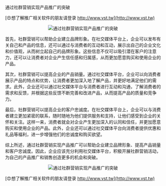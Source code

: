 通过社群营销实现产品推广的突破

[😍想了解推广相关软件的朋友请登录 http://www.vst.tw](http://www.vst.tw)

 <center><img src="https://vst.tw/MP4/tuiguang/png/6.png" alt="通过社群营销实现产品推广的突破"></center>

首先，社群营销可以帮助企业建立品牌形象。在社交媒体平台上，企业可以发布有关自己和产品的信息，还可以通过与消费者的互动和互动，展示出自己的企业文化和价值观，从而树立起自己的品牌形象。这些信息不仅可以吸引潜在客户的注意力，还可以让消费者对企业产生信任感和归属感，从而更加愿意购买和使用企业的产品。

其次，社群营销可以提高企业的产品销量。通过社交媒体平台，企业可以向消费者展示产品的特点和优势，让消费者更加深入地了解产品，并更好地满足他们的需求。此外，企业还可以通过社交媒体平台与消费者进行互动和沟通，了解消费者的需求和反馈，并根据这些反馈不断完善和改进产品，从而提高产品的质量和竞争力。

最后，社群营销可以提高企业的客户忠诚度。在社交媒体平台上，企业可以与消费者建立更加紧密的联系，随时随地为他们提供服务和支持，让他们感受到企业的关怀和关注。这样一来，消费者就会对企业产生更加深入的认同和信任，并更加愿意购买和使用企业的产品。此外，企业还可以通过社交媒体平台向消费者提供优惠和礼品等福利，进一步增强他们的忠诚度和购买欲望。

综上所述，通过社群营销实现产品推广可以帮助企业建立品牌形象、提高产品销量和客户忠诚度。因此，企业应该充分利用社交媒体平台，积极开展社群营销活动，为自己的产品推广和销售创造更多的机会和突破。

 <center><img src="https://vst.tw/MP4/tuiguang/png/7.png" alt="通过社群营销实现产品推广的突破"></center>

[😍想了解推广相关软件的朋友请登录 http://www.vst.tw](http://www.vst.tw)




